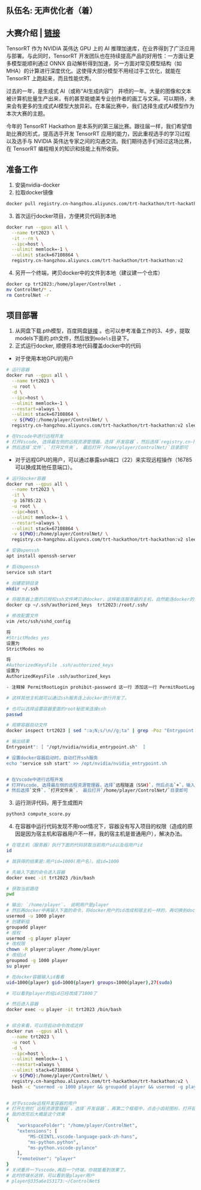 ## 队伍名: 无声优化者（着）

## 大赛介绍 | [链接](https://tianchi.aliyun.com/competition/entrance/532108/information)
TensorRT 作为 NVIDIA 英伟达 GPU 上的 AI 推理加速库，在业界得到了广泛应用与部署。与此同时，TensorRT 开发团队也在持续提高产品的好用性：一方面让更多模型能顺利通过 ONNX 自动解析得到加速，另一方面对常见模型结构（如 MHA）的计算进行深度优化。这使得大部分模型不用经过手工优化，就能在 TensorRT 上跑起来，而且性能优秀。

过去的一年，是生成式 AI（或称“AI生成内容”） 井喷的一年。大量的图像和文本被计算机批量生产出来，有的甚至能媲美专业创作者的画工与文采。可以期待，未来会有更多的生成式AI模型大放异彩。在本届比赛中，我们选择生成式AI模型作为本次大赛的主题。

今年的 TensorRT Hackathon 是本系列的第三届比赛。跟往届一样，我们希望借助比赛的形式，提高选手开发 TensorRT 应用的能力，因此重视选手的学习过程以及选手与 NVIDIA 英伟达专家之间的沟通交流。我们期待选手们经过这场比赛，在 TensorRT 编程相关的知识和技能上有所收获。

## 准备工作
1. 安装nvidia-docker
2. 拉取docker镜像
```bash
docker pull registry.cn-hangzhou.aliyuncs.com/trt-hackathon/trt-hackathon:v2
```
3. 首次运行docker项目，方便拷贝代码到本地
```bash
docker run --gpus all \
  --name trt2023 \
  -it --rm \
  --ipc=host \
  --ulimit memlock=-1 \
  --ulimit stack=67108864 \
  registry.cn-hangzhou.aliyuncs.com/trt-hackathon/trt-hackathon:v2
```
4. 另开一个终端，拷贝docker中的文件到本地（建议建一个仓库）
```bash
docker cp trt2023:/home/player/ControlNet .
mv ControlNet/* .
rm ControlNet -r
```

## 项目部署
1. 从网盘下载.pth模型，百度网盘[链接](https://pan.baidu.com/s/1FVk1wYBX32gosUxopEdBbw?pwd=uxmx) 。也可以参考准备工作的3、4步，提取models下面的.pth文件，然后放到`models`目录下。 
2. 正式运行docker, 顺便将本地代码覆盖docker中的代码
- 对于使用本地GPU的用户
```bash
# 运行容器
docker run --gpus all \
  --name trt2023 \
  -u root \
  -d \
  --ipc=host \
  --ulimit memlock=-1 \
  --restart=always \
  --ulimit stack=67108864 \
  -v ${PWD}:/home/player/ControlNet/ \
  registry.cn-hangzhou.aliyuncs.com/trt-hackathon/trt-hackathon:v2 sleep 8640000

# 在Vscode中进行远程开发
# 打开Vscode, 选择最左侧的远程资源管理器，选择`开发容器`，然后选择`registry.cn-hangzhou.aliyuncs.com/trt-hackathon/trt-hackathon:v2(trt2023)`这个容器，选择在当前窗口附加即可。
# 然后选择`文件`，`打开文件夹`， 最后打开`/home/player/ControlNet/`目录即可
```
- 对于远程GPU的用户，可以通过暴露ssh端口（22）来实现远程操作（16785可以换成其他任意端口）。
```bash
# 运行docker容器
docker run --gpus all \
  --name trt2023 \
  -it \
  -p 16785:22 \
  -u root \
  --ipc=host \
  --ulimit memlock=-1 \
  --restart=always \
  --ulimit stack=67108864 \
  -v ${PWD}:/home/player/ControlNet/ \
  registry.cn-hangzhou.aliyuncs.com/trt-hackathon/trt-hackathon:v2 sleep 8640000

# 安装openssh
apt install openssh-server

# 启动openssh
service ssh start

# 创建密钥目录
mkdir ~/.ssh

# 将服务器上面的已授权ssh文件拷贝进docker，这样能连服务器的主机，自然能连docker的主机
docker cp ~/.ssh/authorized_keys  trt2023:/root/.ssh/

# 修改配置文件
vim /etc/ssh/sshd_config

将
#StrictModes yes
设置为
StrictModes no

将
#AuthorizedKeysFile .ssh/authorized_keys
设置为
AuthorizedKeysFile .ssh/authorized_keys

- 注释掉 PermitRootLogin prohibit-password 这一行 添加这一行 PermitRootLogin yes 

# 这样其他主机就可以通过ssh服务连上docker进行开发了。

# 也可以选择设置容器里面的root秘密来连接ssh
passwd

# 观察容器启动文件
docker inspect trt2023 | sed ":a;N;s/\n//g;ta" | grep -Poz "Entrypoint.*?]"

# 输出结果
Entrypoint": [ "/opt/nvidia/nvidia_entrypoint.sh"  ]

# 设置docker容器启动时，自动打开ssh服务
echo "service ssh start" >> /opt/nvidia/nvidia_entrypoint.sh 


# 在Vscode中进行远程开发
# 打开Vscode, 选择最左侧的远程资源管理器，选择`远程隧道（SSH)`，然后点击`+`，输入远程命令`ssh root@[容器所在输入机的ip] -p [刚刚自定义的映射端口]`，然后右键该服务，选择`在当前窗口中连接`即可。
# 然后选择`文件`，`打开文件夹`， 最后打开`/home/player/ControlNet/`目录即可
```
3. 运行测评代码，用于生成图片
```bash
python3 compute_score.py
```
4. 在容器中运行代码发现不用root情况下，容器没有写入项目的权限（造成的原因是因为宿主机和容器用户不一样，我的宿主机是普通用户），解决办法。
```bash
# 在宿主机（服务器）执行下面的代码获取当前用户id以及组用户id
id

# 我获得的结果是:用户id=1000(用户名），组id=1000

# 先输入下面的命令进入容器
docker exec -it trt2023 /bin/bash

# 获取当前路径
pwd

# 输出: `/home/player`， 说明用户是player
# 然后再docker中再输入下面的命令，将docker用户的id改成和宿主机一样的，再切换到docker用户就行了。
usermod -u 1000 player
# 创建新组
groupadd player
# 授权
usermod -g player player
# 改权限
chown -R player:player /home/player
# 改组id
groupmod -g 1000 player
su player

# 在docker容器输入id看看
uid=1000(player) gid=1000(player) groups=1000(player),27(sudo)

# 可以看到player的组id已经改成了1000了

# 然后进入容器
docker exec -u player -it trt2023 /bin/bash


# 综合来看，可以将启动命令改成这样
docker run --gpus all \
  --name trt2023 \
  -u root \
  -d \
  --ipc=host \
  --ulimit memlock=-1 \
  --restart=always \
  --ulimit stack=67108864 \
  -v ${PWD}:/home/player/ControlNet/ \
  registry.cn-hangzhou.aliyuncs.com/trt-hackathon/trt-hackathon:v2 \
  bash -c "usermod -u 1000 player && groupadd player && usermod -g player player && chown -R player:player /home/player && groupmod -g 1000 player && sleep 8640000"
 

# 对于vscode远程开发容器的用户
# 打开左侧栏`远程资源管理器`，选择`开发容器`，再第二个框框中，点击小齿轮图标，打开容器配置文件，然后再末尾加上一行"remoteUser": "player"，这样vscode就会自动用player权限去运行。1
# 我的改完后大概是这个效果
{
	"workspaceFolder": "/home/player/ControlNet",
	"extensions": [
		"MS-CEINTL.vscode-language-pack-zh-hans",
		"ms-python.python",
		"ms-python.vscode-pylance"
	],
	"remoteUser": "player"
}
# 关闭重开一下vscode,再启一个终端，你就能看到效果了。
# 此时终端长这样，可以看到是player用户
# player@335a6e153173:~/ControlNet$ 
```

